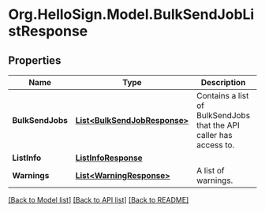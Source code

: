 # Org.HelloSign.Model.BulkSendJobListResponse

## Properties

Name | Type | Description | Notes
------------ | ------------- | ------------- | -------------
**BulkSendJobs** | [**List&lt;BulkSendJobResponse&gt;**](BulkSendJobResponse.md) |  Contains a list of BulkSendJobs that the API caller has access to.  | [optional] 
**ListInfo** | [**ListInfoResponse**](ListInfoResponse.md) |    | [optional] 
**Warnings** | [**List&lt;WarningResponse&gt;**](WarningResponse.md) |  A list of warnings.  | [optional] 

[[Back to Model list]](../README.md#documentation-for-models) [[Back to API list]](../README.md#documentation-for-api-endpoints) [[Back to README]](../README.md)

